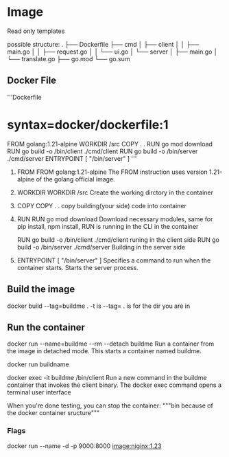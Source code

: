 # Image
Read only templates


possible structure:
.
├── Dockerfile
├── cmd
│   ├── client
│   │   ├── main.go
│   │   ├── request.go
│   │   └── ui.go
│   └── server
│       ├── main.go
│       └── translate.go
├── go.mod
└── go.sum

## Docker File
'''Dockerfile
# syntax=docker/dockerfile:1
FROM golang:1.21-alpine
WORKDIR /src
COPY . .
RUN go mod download
RUN go build -o /bin/client ./cmd/client
RUN go build -o /bin/server ./cmd/server
ENTRYPOINT [ "/bin/server" ]
'''

1. FROM 
FROM golang:1.21-alpine
The FROM instruction uses version 1.21-alpine of the golang official image.

2. WORKDIR 
   WORKDIR /src 
Create the working dirctory in the container

3. COPY
	COPY . .
copy building(your side) code into container

4. RUN 
   RUN go mod download
Download necessary modules, same for pip install, npm install, RUN is running in the CLI in the container

	RUN go build -o /bin/client ./cmd/client
runing in the client side
	RUN go build -o /bin/server ./cmd/server
Building in the server side

5. ENTRYPOINT [ "/bin/server" ]
Specifies a command to run when the container starts. Starts the server process.

## Build the image
 docker build --tag=buildme .
 -t is --tag=
 . is for the dir you are in

## Run the container
 docker run --name=buildme --rm --detach buildme
 Run a container from the image in detached mode.
 This starts a container named buildme.

 docker run buildname

  docker exec -it buildme /bin/client
	Run a new command in the buildme container that invokes the client binary.
The docker exec command opens a terminal user interface 

When you're done testing, you can stop the container:
	"""bin because of the docker container sructure"""
### Flags
docker run --name <container name:webapp> -d<detached> -p<port> 9000:8000 <image:niginx:1.23>











